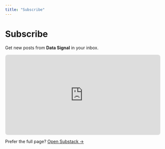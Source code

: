 ```yaml
---
title: "Subscribe"
---
```

<div class="container">
    <h1>Subscribe</h1>
    <p>Get new posts from <strong>Data Signal</strong> in your inbox.</p>
    <iframe src="https://datasignal.substack.com/embed" width="100%" height="260" style="border:1px solid #EEE; border-radius:8px; background:white;" frameborder="0" scrolling="no"></iframe>
    <p style="margin-top:12px">Prefer the full page? <a href="https://datasignal.substack.com/subscribe" target="_blank" rel="noreferrer">Open Substack →</a></p>
</div>
